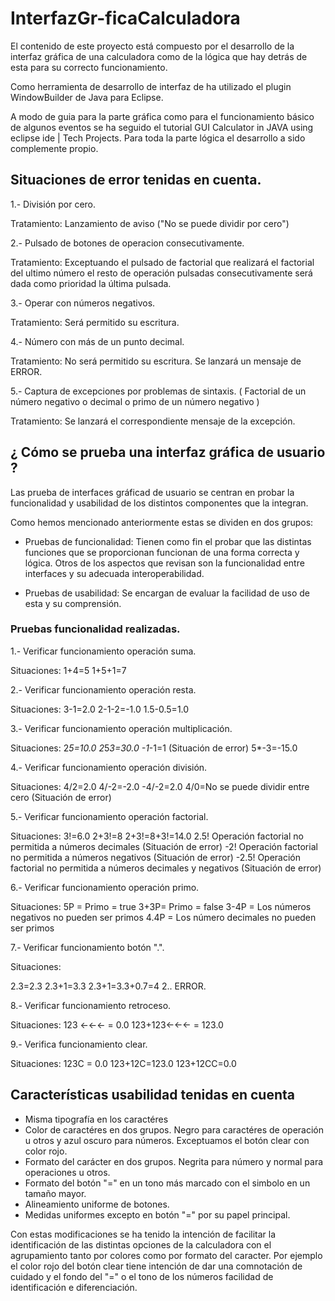# InterfazGr-ficaCalculadora

El contenido de este proyecto está compuesto por el desarrollo de la interfaz gráfica de una calculadora como de la lógica que hay detrás de esta para su correcto funcionamiento.

Como herramienta de desarrollo de interfaz de ha utilizado el plugin WindowBuilder de Java para Eclipse. 

A modo de guia para la parte gráfica como para el funcionamiento básico de algunos eventos se ha seguido el tutorial GUI Calculator in JAVA using eclipse ide | Tech Projects. Para toda la parte lógica el desarrollo a sido complemente propio. 

## Situaciones de error tenidas en cuenta.

1.- División por cero.

  Tratamiento:
  Lanzamiento de aviso ("No se puede dividir por cero")
  
2.- Pulsado de botones de operacion consecutivamente. 

  Tratamiento:
  Exceptuando el pulsado de factorial que realizará el factorial del ultimo       número el resto de operación pulsadas consecutivamente será dada como           prioridad la última pulsada.
  
3.- Operar con números negativos.

  Tratamiento:
  Será permitido su escritura.

4.- Número con más de un punto decimal.

  Tratamiento:
  No será permitido su escritura. Se lanzará un mensaje de ERROR.
  
5.- Captura de excepciones por problemas de sintaxis. ( Factorial de un número negativo o decimal o primo de un número negativo )

  Tratamiento:
  Se lanzará el correspondiente mensaje de la excepción.

## ¿ Cómo se prueba una interfaz gráfica de usuario ?

Las prueba de interfaces gráficad de usuario se centran en probar la funcionalidad y usabilidad de los distintos componentes que la integran. 

Como hemos mencionado anteriormente estas se dividen en dos grupos:

- Pruebas de funcionalidad: Tienen como fin el probar que las distintas funciones que se proporcionan funcionan de una forma correcta y lógica. Otros de los aspectos que revisan son la funcionalidad entre interfaces y su adecuada interoperabilidad.

- Pruebas de usabilidad: Se encargan de evaluar la facilidad de uso de esta y su comprensión.  

### Pruebas funcionalidad realizadas.

1.- Verificar funcionamiento operación suma.

Situaciones:
1+4=5
1+5+1=7

2.- Verificar funcionamiento operación resta.

Situaciones:
3-1=2.0
2-1-2=-1.0
1.5-0.5=1.0

3.- Verificar funcionamiento operación multiplicación.

Situaciones:
2*5=10.0
2*5*3=30.0
-1*-1=1 (Situación de error)
5*-3=-15.0

4.- Verificar funcionamiento operación división.

Situaciones:
4/2=2.0
4/-2=-2.0
-4/-2=2.0
4/0=No se puede dividir entre cero (Situación de error)

5.- Verificar funcionamiento operación factorial.

Situaciones:
3!=6.0
2+3!=8
2+3!=8+3!=14.0
2.5! Operación factorial no permitida a números decimales (Situación de error)
-2! Operación factorial no permitida a números negativos (Situación de error)
-2.5!  Operación factorial no permitida a números decimales y negativos (Situación de error)

6.- Verificar funcionamiento operación primo.

Situaciones:
5P = Primo = true
3+3P= Primo = false
3-4P = Los números negativos no pueden ser primos
4.4P = Los número decimales no pueden ser primos

7.- Verificar funcionamiento botón ".".

Situaciones:

2.3=2.3
2.3+1=3.3
2.3+1=3.3+0.7=4
2.. ERROR.

8.- Verificar funcionamiento retroceso.

Situaciones:
123 <-<-<- = 0.0
123+123<-<-<- = 123.0


9.- Verifica funcionamiento clear.

Situaciones:
123C = 0.0
123+12C=123.0
123+12CC=0.0

## Características usabilidad tenidas en cuenta

- Misma tipografía en los caractéres
- Color de caractéres en dos grupos. Negro para caractéres de operación u otros y azul oscuro para números. Exceptuamos el botón clear con color rojo. 
- Formato del carácter en dos grupos. Negrita para número y normal para operaciones u otros. 
- Formato del botón "=" en un tono más marcado con el simbolo en un tamaño mayor. 
- Alineamiento uniforme de botones.
- Medidas uniformes excepto en botón "=" por su papel principal.

Con estas modificaciones se ha tenido la intención de facilitar la identificación de las distintas opciones de la calculadora con el agrupamiento tanto por colores como por formato del caracter. Por ejemplo el color rojo del botón clear tiene intención de dar una comnotación de cuidado y el fondo del "=" o el tono de los números facilidad de identificación e diferenciación.




